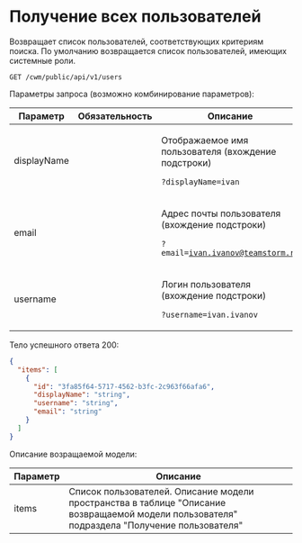 # Получение всех пользователей

Возвращает список пользователей, соответствующих критериям поиска. По умолчанию возвращается список пользователей, имеющих системные роли.

`GET /cwm/public/api/v1/users`

Параметры запроса (возможно комбинирование параметров):

| Параметр    | Обязательность | Описание                                                                                                 |
| ----------- | -------------- | -------------------------------------------------------------------------------------------------------- |
| displayName |                | <p>Отображаемое имя пользователя (вхождение подстроки)</p><p><code>?displayName=ivan</code></p>          |
| email       |                | <p>Адрес почты пользователя (вхождение подстроки)</p><p><code>?email=ivan.ivanov@teamstorm.ru</code></p> |
| username    |                | <p>Логин пользователя (вхождение подстроки)</p><p><code>?username=ivan.ivanov</code></p>                 |

Тело успешного ответа 200:

```json
{
  "items": [
    {
      "id": "3fa85f64-5717-4562-b3fc-2c963f66afa6",
      "displayName": "string",
      "username": "string",
      "email": "string"
    }
  ]
}
```

Описание возращаемой модели:

| Параметр | Описание                                                                                                                                     |
| -------- | -------------------------------------------------------------------------------------------------------------------------------------------- |
| items    | Список пользователей. Описание модели пространства в таблице "Описание возвращаемой модели пользователя" подраздела "Получение пользователя" |
